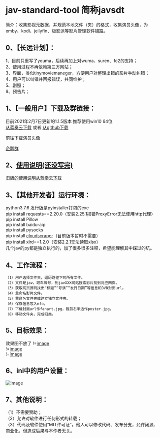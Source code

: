 # jav-standard-tool 简称javsdt
简介：收集影视元数据，并规范本地文件（夹）的格式，收集演员头像，为emby、kodi、jellyfin、极影派等影片管理软件铺路。  

## 0、【长远计划】：
1、目前只重写了youma，后续再加上对wuma、suren、fc2的支持；  
2、使用过程不再依赖第三方网站；  
3、界面，类似tinymoviemaneger，方便用户对整理出错的影片手动纠错；  
4、用户可以纠错并回报错误，共同维护；  
5、剧照；  
6、预告片；  

  
## 1、【一般用户】下载及群链接：  
目前2021年2月7日更新的1.1.5版本  推荐使用win10 64位  
[从蓝奏云下载](https://junerain.lanzous.com/ivp8Plg6wza) 或者 [从github下载](https://github.com/javsdt/javsdt/releases/tag/V1.1.5)
  
[前往下载演员头像](https://github.com/javsdt/javsdt/releases/tag/女优头像)   
  
[企鹅群](https://jq.qq.com/?_wv=1027&k=5CbWOpV)  
<!--[电报群](https://t.me/joinchat/PaHhgBaleu_qEgFy_NJlIA)（尽量进企鹅群，电报群真的没时间去了）-->   
  
## 2、[使用说明(还没写完)](https://github.com/javsdt/javsdt/wiki)  
[旧版的使用说明从蓝奏云下载](https://junerain.lanzoui.com/ib0qozg)  

## 3、【其他开发者】运行环境：  
  python3.7.6 发行版是pyinstaller打包的exe  
    pip install requests==2.20.0（安装2.25.1报错ProxyError无法使用http代理）  
    pip install Pillow  
    pip install baidu-aip  
    pip install pysocks  
    pip install [cloudscraper](https://github.com/VeNoMouS/cloudscraper)（目前版本暂时不需要）  
    pip install xlrd==1.2.0（安装2.2.1无法读取xlsx）  
   几个jav的py都是独立执行的，加了很多很多注释，希望能理解其中踩过的坑。  
   
## 4、工作流程：  
    （1）用户选择文件夹，遍历路径下的所有文件。  
    （2）文件是jav，取车牌号，到javXXX网站搜索影片找到对应网页。  
    （3）获取网页源码找出“标题”“导演”“发行日期”等信息和DVD封面url。  
    （4）重命名影片文件。  
    （5）重命名文件夹或建立独立文件夹。  
    （6）保存信息写入nfo。   
    （7）下载封面url作fanart.jpg，裁剪右半边作poster.jpg。   
    （8）移动文件夹，完成归类。  
  
## 5、目标效果：  
效果图不放了
!=[image](https://github.com/javsdt/images/blob/master/jav/javsdt/readme/%E7%9B%AE%E6%A0%87%E6%95%88%E6%9E%9C1.png?raw=false)  
!=[image](https://github.com/javsdt/images/blob/master/jav/javsdt/readme/%E7%9B%AE%E6%A0%87%E6%95%88%E6%9E%9C2.png?raw=false)  
!=[image](https://github.com/javsdt/images/blob/master/jav/javsdt/readme/%E7%9B%AE%E6%A0%87%E6%95%88%E6%9E%9C3.jpg?raw=false)  
  
## 6、ini中的用户设置：  
![image](https://github.com/JustMachiavelli/wwwroot/blob/master/README%E7%94%A8%E5%9B%BE/Swellow/ini%E8%AE%BE%E7%BD%AE.PNG)  
  
## 7、其他说明：  
（1）不需要赞助；  
（2）允许对软件进行任何形式的转载；  
（3）代码及软件使用“MIT许可证”，他人可以修改代码、发布分支，允许闭源、商业化，但造成后果与本作者无关。  
